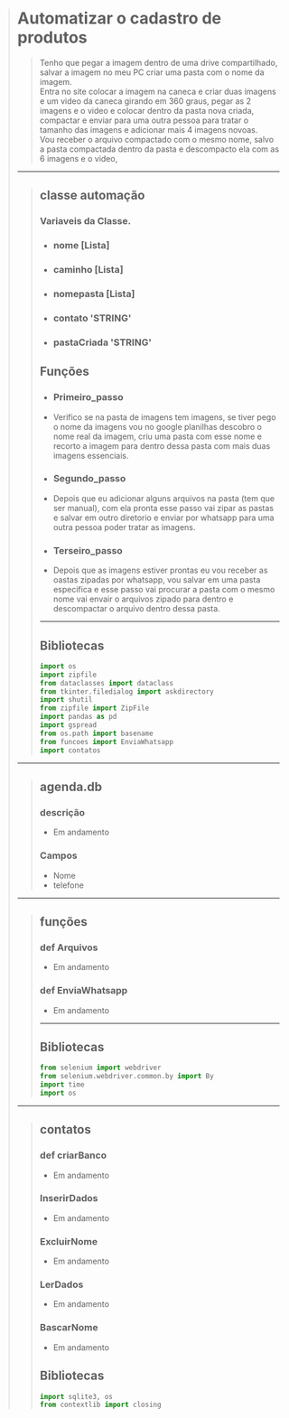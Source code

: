 ># Automatizar o cadastro de produtos 
>> Tenho que pegar a imagem dentro de uma drive compartilhado, salvar a imagem no meu PC criar uma pasta com o nome da imagem.<br>
Entra no site colocar a imagem na caneca e criar duas imagens e um video da caneca girando em 360 graus, pegar as 2 imagens e o video e colocar dentro da pasta nova criada, compactar e enviar para uma outra pessoa para tratar o tamanho das imagens e adicionar mais 4 imagens novoas.<br>
Vou receber o arquivo compactado com o mesmo nome, salvo a pasta compactada dentro da pasta e descompacto ela com as 6 imagens e o video, 
>---
>>##  **classe automação** 
>>
>> ### Variaveis da Classe.
>>* ### nome [Lista]
>>* ### caminho [Lista]
>>* ### nomepasta [Lista]
>>* ### contato 'STRING'
>>* ### pastaCriada 'STRING'
>>
>>## **Funções** 
>>* ### Primeiro_passo
>>  * Verifico se na pasta de imagens tem imagens, se tiver pego o nome da imagens vou no google planilhas descobro o nome real da imagem,
criu uma pasta com esse nome e recorto a imagem para dentro dessa pasta com mais duas imagens essenciais.
>>
>>* ### Segundo_passo
>>  * Depois que eu adicionar alguns arquivos na pasta (tem que ser manual), com ela pronta esse passo vai zipar as pastas e salvar em outro diretorio 
e enviar por whatsapp para uma outra pessoa poder tratar as imagens.
>>* ### Terseiro_passo
>>  * Depois que as imagens estiver prontas eu vou receber as oastas zipadas por whatsapp, vou salvar em uma pasta especifica
e esse passo vai procurar a pasta com o mesmo nome vai envair o arquivos zipado para dentro 
e descompactar o arquivo dentro dessa pasta.
>>--- 
>>## __Bibliotecas__
>>~~~ Python
>>import os
>>import zipfile
>>from dataclasses import dataclass
>>from tkinter.filedialog import askdirectory
>>import shutil
>>from zipfile import ZipFile
>>import pandas as pd
>>import gspread
>>from os.path import basename
>>from funcoes import EnviaWhatsapp
>>import contatos
>>~~~
>---
>>## **agenda.db**
> > ### descrição
> > * Em andamento
> > ### Campos
> > * Nome
> > * telefone
> ---
> > ## funções
> > ### def Arquivos
> > * Em andamento
> >### def EnviaWhatsapp
> > * Em andamento
>>---
>>## __Bibliotecas__
>>~~~ Python 
>>from selenium import webdriver                                             
>>from selenium.webdriver.common.by import By
>>import time                                                                 
>>import os 
>---
> >## contatos
> >### def criarBanco
> > * Em andamento
> >### InserirDados
> > * Em andamento
> >### ExcluirNome
> > * Em andamento
> >### LerDados
> > * Em andamento
> >### BascarNome
> > * Em andamento
>>## __Bibliotecas__
>>~~~ Python 
>>import sqlite3, os
>>from contextlib import closing
> 
